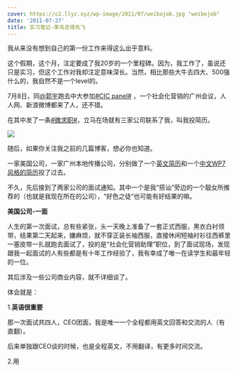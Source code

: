 ```yaml
---
cover: https://c2.llyz.xyz/wp-image/2011/07/weibojob.jpg "weibojob"
date: '2011-07-27'
title: 实习笔记-笨鸟总得先飞
---
```


我从来没有想到自己的第一份工作来得这么出乎意料。

这个假期，这个月，注定要成了我20岁的一个里程碑。因为，我工作了，虽说还只是实习，但这个工作对我却注定意味深长。当然，相比那些大牛去四大、500强什么的，我自然不是一个level的。

7月8日，同[@郭宇](https://weibo.com/turingou)跑去中大参加[#CIC panel#](https://weibo.com/seeisee) ，一个社会化营销的广州会议，人人网、新浪微博都来了人，还不错。

在其中发了一条[#微求职#](https://weibo.com/1250829960/eDyB4I7cu93)，立马在场就有三家公司联系了我，叫我投简历。

![](https://c2.llyz.xyz/wp-image/2011/07/weibojob.jpg )

随后，如果你关注我之前的几篇博客，想必你也知道。

一家美国公司，一家广州本地传播公司，分别做了一个[英文简历](https://luolei.org/2011/07/cv-design/)和一个[中文WP7风格的](https://luolei.org/2011/07/qiuye-cv-desig/)[简历](https://luolei.org/2011/07/qiuye-cv-desig/)投了过去。

不久，先后接到了两家公司的面试通知。其中一个是我“搭讪”旁边的一个靓女所推荐的（也就是我现在所在的公司），“好色之徒”也可能有好结果的嘛。

**美国公司-一面**

人生的第一次面试，总有些紧张，头一天晚上准备了一套正式西服，黑衣白衬领带，结果第二天起来，嫌麻烦，就不穿正装长袖西服，直接休闲短袖衬衫往西裤里一塞皮带一扎就跑去面试了，投的是“社会化营销助理”职位，到了面试现场，发现跟我一起面试的人有些都是有十年工作经验了，我有幸成了唯一在读学生和最年轻的一位。

其后涉及一些公司商业内容，就不详细谈了。

体会就是：

1.**英语很重要**

那一次面试共四人，CEO团面，我是唯一一个全程都用英文回答和交流的人（有直翻）。

后来单独跟CEO谈的时候，也是全程英文，不用翻译，有更多时间交流。

2.用
